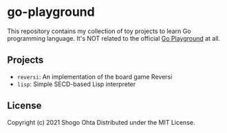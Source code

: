 # go-playground

This repository contains my collection of toy projects to learn Go programming language. It's NOT related to the official [Go Playground](https://play.golang.org/) at all.

## Projects

- `reversi`: An implementation of the board game Reversi
- `lisp`: Simple SECD-based Lisp interpreter

## License

Copyright (c) 2021 Shogo Ohta
Distributed under the MIT License.
